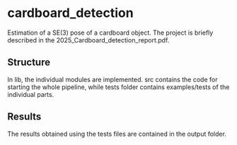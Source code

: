 # cardboard_detection
Estimation of a SE(3) pose of a cardboard object. The project is briefly described in the 2025_Cardboard_detection_report.pdf.
## Structure
In lib, the individual modules are implemented. src contains the code for starting the whole pipeline, while tests folder contains examples/tests of the individual parts.
## Results
The results obtained using the tests files are contained in the output folder.
